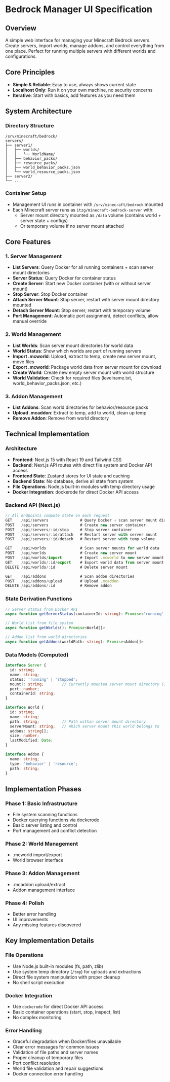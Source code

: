 # Bedrock Manager UI Specification

## Overview
A simple web interface for managing your Minecraft Bedrock servers. Create servers, import worlds, manage addons, and control everything from one place. Perfect for running multiple servers with different worlds and configurations.

## Core Principles
- **Simple & Reliable**: Easy to use, always shows current state
- **Localhost Only**: Run it on your own machine, no security concerns
- **Iterative**: Start with basics, add features as you need them

## System Architecture

### Directory Structure
```
/srv/minecraft/bedrock/
servers/
├── server1/
│   ├── worlds/
│   │   └── WorldName/
│   ├── behavior_packs/
│   ├── resource_packs/
│   ├── world_behavior_packs.json
│   └── world_resource_packs.json
├── server2/
└── ...
```

### Container Setup
- Management UI runs in container with `/srv/minecraft/bedrock` mounted
- Each Minecraft server runs as `itzg/minecraft-bedrock-server` with:
  - Server mount directory mounted as `/data` volume (contains world + server state + configs)
  - Or temporary volume if no server mount attached

## Core Features

### 1. Server Management
- **List Servers**: Query Docker for all running containers + scan server mount directories
- **Server Status**: Query Docker for container status
- **Create Server**: Start new Docker container (with or without server mount)
- **Stop Server**: Stop Docker container
- **Attach Server Mount**: Stop server, restart with server mount directory mounted
- **Detach Server Mount**: Stop server, restart with temporary volume
- **Port Management**: Automatic port assignment, detect conflicts, allow manual override

### 2. World Management
- **List Worlds**: Scan server mount directories for world data
- **World Status**: Show which worlds are part of running servers
- **Import .mcworld**: Upload, extract to temp, create new server mount, move files
- **Export .mcworld**: Package world data from server mount for download
- **Create World**: Create new empty server mount with world structure
- **World Validation**: Check for required files (levelname.txt, world_behavior_packs.json, etc.)

### 3. Addon Management
- **List Addons**: Scan world directories for behavior/resource packs
- **Upload .mcaddon**: Extract to temp, add to world, clean up temp
- **Remove Addon**: Remove from world directory

## Technical Implementation

### Architecture
- **Frontend**: Next.js 15 with React 19 and Tailwind CSS
- **Backend**: Next.js API routes with direct file system and Docker API access
- **Frontend State**: Zustand stores for UI state and caching
- **Backend State**: No database, derive all state from system
- **File Operations**: Node.js built-in modules with temp directory usage
- **Docker Integration**: dockerode for direct Docker API access

### Backend API (Next.js)
```typescript
// All endpoints compute state on each request
GET    /api/servers              # Query Docker + scan server mount directories
POST   /api/servers              # Create new server container
POST   /api/servers/:id/stop     # Stop server container
POST   /api/servers/:id/attach   # Restart server with server mount
POST   /api/servers/:id/detach   # Restart server with temp volume

GET    /api/worlds               # Scan server mounts for world data
POST   /api/worlds               # Create new server mount
POST   /api/worlds/import        # Import .mcworld to new server mount
GET    /api/worlds/:id/export    # Export world data from server mount
DELETE /api/worlds/:id           # Delete server mount

GET    /api/addons               # Scan addon directories
POST   /api/addons/upload        # Upload .mcaddon
DELETE /api/addons/:id           # Remove addon
```

### State Derivation Functions
```typescript
// Server status from Docker API
async function getServerStatus(containerId: string): Promise<'running' | 'stopped'>

// World list from file system
async function getWorlds(): Promise<World[]>

// Addon list from world directories
async function getAddons(worldPath: string): Promise<Addon[]>
```

### Data Models (Computed)
```typescript
interface Server {
  id: string;
  name: string;
  status: 'running' | 'stopped';
  mount?: string;        // Currently mounted server mount directory (if any)
  port: number;
  containerId: string;
}

interface World {
  id: string;
  name: string;
  path: string;          // Path within server mount directory
  serverMount: string;   // Which server mount this world belongs to
  addons: string[];
  size: number;
  lastModified: Date;
}

interface Addon {
  name: string;
  type: 'behavior' | 'resource';
  path: string;
}
```

## Implementation Phases

### Phase 1: Basic Infrastructure
- File system scanning functions
- Docker querying functions via dockerode
- Basic server listing and control
- Port management and conflict detection

### Phase 2: World Management
- .mcworld import/export
- World browser interface

### Phase 3: Addon Management
- .mcaddon upload/extract
- Addon management interface

### Phase 4: Polish
- Better error handling
- UI improvements
- Any missing features discovered

## Key Implementation Details

### File Operations
- Use Node.js built-in modules (fs, path, zlib)
- Use system temp directory (`/tmp`) for uploads and extractions
- Direct file system manipulation with proper cleanup
- No shell script execution

### Docker Integration
- Use `dockerode` for direct Docker API access
- Basic container operations (start, stop, inspect, list)
- No complex monitoring

### Error Handling
- Graceful degradation when Docker/files unavailable
- Clear error messages for common issues
- Validation of file paths and server names
- Proper cleanup of temporary files
- Port conflict resolution
- World file validation and repair suggestions
- Docker connection error handling
